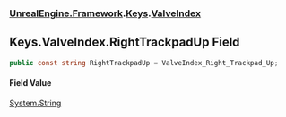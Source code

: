 ### [UnrealEngine.Framework](UnrealEngine_Framework.md 'UnrealEngine.Framework').[Keys](Keys.md 'UnrealEngine.Framework.Keys').[ValveIndex](Keys_ValveIndex.md 'UnrealEngine.Framework.Keys.ValveIndex')
## Keys.ValveIndex.RightTrackpadUp Field
```csharp
public const string RightTrackpadUp = ValveIndex_Right_Trackpad_Up;
```
#### Field Value
[System.String](https://docs.microsoft.com/en-us/dotnet/api/System.String 'System.String')
